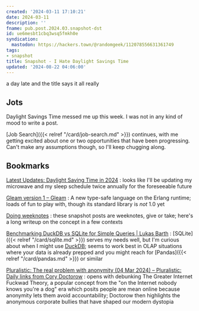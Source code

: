 ```yaml
---
created: '2024-03-11 17:10:21'
date: 2024-03-11
description: ''
fname: pub.post.2024.03.snapshot-dst
id: ue6mesbt1cbq3wsq5fmkh0e
syndication:
  mastodon: https://hackers.town/@randomgeek/112078556631361749
tags:
- snapshot
title: Snapshot - I Hate Daylight Savings Time
updated: '2024-08-22 04:06:00'
---
```


a day late and the title says it all really

<!--more-->

## Jots

Daylight Savings Time messed me up this week. I was not in any kind of mood to write a post.

[Job Search]({{< relref "/card/job-search.md" >}}) continues, with me getting excited about one or two opportunities that have been progressing. Can't make any assumptions though, so I'll keep chugging along.

## Bookmarks

[Latest Updates: Daylight Saving Time in 2024](https://www.sleepfoundation.org/sleep-news/latest-updates-daylight-saving-time-legislation-change)
: looks like I'll be updating my microwave and my sleep schedule twice annually for the foreseeable future

[Gleam version 1 – Gleam](https://gleam.run/news/gleam-version-1/)
: A new type-safe language on the Erlang runtime; loads of fun to play with, though its standard library is *not* 1.0 yet

[Doing weeknotes](https://doingweeknotes.com)
: these snapshot posts are weeknotes, give or take; here's a long writeup on the concept in a few contexts

[Benchmarking DuckDB vs SQLite for Simple Queries | Lukas Barth](https://www.lukas-barth.net/blog/sqlite-duckdb-benchmark/)
: [SQLite]({{< relref "/card/sqlite.md" >}}) serves my needs well, but I'm curious about when I might use [DuckDB](https://duckdb.org); seems to work best in OLAP situations where your data is already prepped and you might reach for [Pandas]({{< relref "/card/pandas.md" >}}) or similar

[Pluralistic: The real problem with anonymity (04 Mar 2024) – Pluralistic: Daily links from Cory Doctorow](https://pluralistic.net/2024/03/04/greater-corporate-fuckward-theory/#counterintuit-ive)
: opens with debunking The Greater Internet Fuckwad Theory, a popular concept from the "on the Internet nobody knows you're a dog" era which posits people are mean online because anonymity lets them avoid accountability; Doctorow then highlights the anonymous corporate bullies that have shaped our modern dystopia